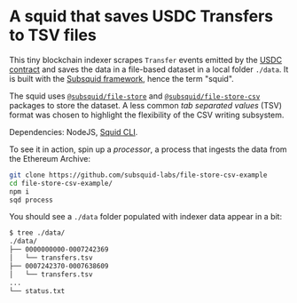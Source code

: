 # A squid that saves USDC Transfers to TSV files

This tiny blockchain indexer scrapes `Transfer` events emitted by the [USDC contract](https://etherscan.io/address/0xa0b86991c6218b36c1d19d4a2e9eb0ce3606eb48) and saves the data in a file-based dataset in a local folder `./data`. It is built with the [Subsquid framework](https://subsquid.io), hence the term "squid".

The squid uses [`@subsquid/file-store`](https://docs.subsquid.io/basics/store/file-store/) and [`@subsquid/file-store-csv`](https://docs.subsquid.io/basics/store/file-store/csv-table/) packages to store the dataset. A less common _tab separated values_ (TSV) format was chosen to highlight the flexibility of the CSV writing subsystem.

Dependencies: NodeJS, [Squid CLI](https://docs.subsquid.io/squid-cli).

To see it in action, spin up a *processor*, a process that ingests the data from the Ethereum Archive:

```bash
git clone https://github.com/subsquid-labs/file-store-csv-example
cd file-store-csv-example/
npm i
sqd process
```
You should see a `./data` folder populated with indexer data appear in a bit:
```bash
$ tree ./data/
./data/
├── 0000000000-0007242369
│   └── transfers.tsv
├── 0007242370-0007638609
│   └── transfers.tsv
...
└── status.txt
```
